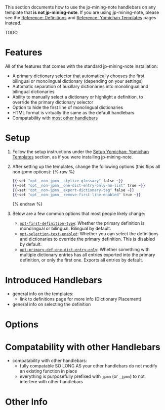 This section documents how to use the jp-mining-note handlebars on any template
that **is not jp-mining-note**.
If you are using jp-mining-note, please see the
[Reference: Definitions](/definitions.md) and
[Reference: Yomichan Templates](/yomichantemplates.md)
pages instead.

TODO

# Features

All of the features that comes with the standard jp-mining-note installation:

- A primary dictionary selector that automatically chooses the first bilingual or monolingual dictionary (depending on your settings)
- Automatic separation of auxillary dictionaries into monolingual and bilingual dictionaries
- Ability to manually select a dictionary or highlight a definition, to override the primary dictionary selector
- Option to hide the first line of monolingual dictionaries
- HTML format is virtually the same as the default handlebars
- Compatability with [most other handlebars](#compatability-with-other-handlebars)


# Setup
1. Follow the setup instructions under the
    [Setup Yomichan: Yomichan Templates](/setupyomichan.md#yomichan-templates) section,
     as if you were installing jp-mining-note.
2. After setting up the templates, change the following options (this flips all non-jpmn options):
    {% raw %}
    ```handlebars
    {{~set "opt__non-jpmn__stylize-glossary" false ~}}
    {{~set "opt__non-jpmn__one-dict-entry-only-no-list" true ~}}
    {{~set "opt__non-jpmn__export-dictionary-tag" false ~}}
    {{~set "opt__non-jpmn__remove-first-line-enabled" true ~}}
    ```
    {% endraw %}

3. Below are a few common options that most people likely change:
    - [`opt-first-definition-type`](/definitions.md#automatic-selection-bilingual-or-monolingual):
        Whether the primary definition is monolingual or bilingual.
        Bilingual by default.
    - [`opt-selection-text-enabled`](/definitions.md#manual-selection):
        Whether you can select the definitions and dictionaries
        to override the primary definition. This is disabled by default.
    - [`opt-primary-def-one-dict-entry-only`](/definitions.md#exporting-only-one-dictionary-entry):
        Whether something with multiple dictionary entries
        has all entries exported into the primary definition, or only the first one.
        Exports all entries by default.


# Introduced Handlebars
- general info on the templates:
    - link to definitions page for more info (Dictionary Placement)
- general info on selecting the definition


# Options


# Compatability with other Handlebars
- compatability with other handlebars:
    - fully compatable SO LONG AS your other handlebars do not modify an existing function in place
    - everything is purposefully prefixed with `jpmn` (or `_jpmn`) to not interfere with other handlebars

# Other Info



